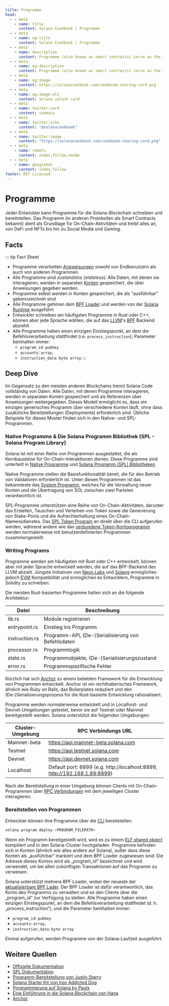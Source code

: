 ```yaml
---
title: Programme
head:
  - - meta
    - name: title
      content: Solana Cookbook | Programme
  - - meta
    - name: og:title
      content: Solana Cookbook | Programme
  - - meta
    - name: description
      content: Programme (also known as smart contracts) serve as the foundation for on-chain activity. Learn about Programme and more Core Concepts at The Solana cookbook.
  - - meta
    - name: og:description
      content: Programme (also known as smart contracts) serve as the foundation for on-chain activity. Learn about Programme and more Core Concepts at The Solana cookbook.
  - - meta
    - name: og:image
      content: https://solanacookbook.com/cookbook-sharing-card.png
  - - meta
    - name: og:image:alt
      content: Solana splash card
  - - meta
    - name: twitter:card
      content: summary
  - - meta
    - name: twitter:site
      content: "@solanacookbook"
  - - meta
    - name: twitter:image
      content: "https://solanacookbook.com/cookbook-sharing-card.png"
  - - meta
    - name: robots
      content: index,follow,noodp
  - - meta
    - name: googlebot
      content: index,follow
footer: MIT Licensed
---
```


# Programme

Jeder Entwickler kann Programme für die Solana-Blockchain schreiben und bereitstellen. Das Programm (in anderen Protokollen als Smart Contracts bekannt) dient als Grundlage für On-Chain-Aktivitäten und treibt alles an, von DeFi und NFTs bis hin zu Social Media und Gaming.

## Facts

::: tip Fact Sheet

- Programme verarbeiten [Aneweisungen](./transactions) sowohl von Endbenutzern als auch von anderen Programmen
- Alle Programme sind *zustandslos* (*stateless*): Alle Daten, mit denen sie interagieren, werden in separaten [Konten](./accounts.md) gespeichert, die über Anweisungen gegeben werden.
- Programme selbst werden in Konten gespeichert, die als "ausführbar" gekennzeichnet sind
- Alle Programme gehören dem [BPF Loader](https://docs.solana.com/developing/runtime-facilities/programs#bpf-loader) und werden von der [Solana Runtime](https://docs.solana.com/developing/programming-model/runtime) ausgeführt
- Entwickler schreiben am häufigsten Programme in Rust oder C++, können aber jede Sprache wählen, die auf das [LLVM](https://llvm.org/)'s [BPF](https://en.wikipedia.org/wiki/Berkeley_Packet_Filter) Backend abziehlt
- Alle Programme haben einen einzigen Einstiegspunkt, an dem die Befehlsverarbeitung stattfindet (i.e. `process_instruction`); Parameter beinhalten immer:
    - `program_id`: `pubkey`
    - `accounts`: `array`, 
    - `instruction_data`: `byte array`
:::

## Deep Dive

Im Gegensatz zu den meisten anderen Blockchains trennt Solana Code vollständig von Daten. Alle Daten, mit denen Programme interagieren, werden in separaten Konten gespeichert und als Referenzen über Anweisungen weitergegeben. Dieses Modell ermöglicht es, dass ein einziges generisches Programm über verschiedene Konten läuft, ohne dass zusätzliche Bereitstellungen (Deployments) erforderlich sind. Übliche Beispiele für dieses Muster finden sich in den Native- und SPL-Programmen.

### Native Programme & Die Solana Programm Bibliothek (SPL - Solana Program Library)

Solana ist mit einer Reihe von Programmen ausgestattet, die als Kernbausteine ​​für On-Chain-Interaktionen dienen. Diese Programme sind unterteilt in [Native Programme](https://docs.solana.com/developing/runtime-facilities/programs#bpf-loader)
und [Solana Programm (SPL) Bibliotheken](https://spl.solana.com/).

Native Programme stellen die Basisfunktionalität bereit, die für den Betrieb von Validatoren erforderlich ist. Unter diesen Programmen ist das bekannteste das [System Programm](https://docs.solana.com/developing/runtime-facilities/programs#system-program),
welches für die Verwaltung neuer Konten und die Übertragung von SOL zwischen zwei Parteien verantwortlich ist.

SPL-Programme unterstützen eine Reihe von On-Chain-Aktivitäten, darunter das Erstellen, Tauschen und Verleihen von Token sowie die Generierung von Stake-Pools und die Aufrechterhaltung eines On-Chain-Namensdienstes.
Das [SPL Token Program](https://spl.solana.com/token) an direkt über die CLI aufgerufen werden, während andere wie das [verbundene Token-Kontoprogramm](https://spl.solana.com/associated-token-account) werden normalerweise mit benutzerdefinierten Programmen zusammengestellt.

### Writing Programs

Programme werden am häufigsten mit Rust oder C++ entwickelt, können aber mit jeder Sprache entwickelt werden, die auf das BPF-Backend des LLVM abzielt. Jüngste Initiativen von [Neon Labs](https://neon-labs.org/) und [Solang](https://solang.readthedocs.io/en/latest/) ermöglichen jedoch [EVM](https://ethereum.org/en/developers/docs/evm/) Kompatibilität und ermöglichen es Entwicklern, Programme in Solidity zu schreiben.

Die meisten Rust-basierten Programme halten sich an die folgende Architektur:

| Datei          | Beschreibung                                        |
|----------------|-----------------------------------------------------|
| lib.rs         | Module registrieren                                 |
| entrypoint.rs  | Einstieg ins Programm                               |
| instruction.rs | Programm-API, (De-)Serialisierung von Befehlsdaten  |
| processor.rs   | Programmlogik                                       |
| state.rs       | Programmobjekte, (De-)Serialisierungszustand        |
| error.rs       | Programmspezifische Fehler                          |

Kürzlich hat sich  [Anchor](https://github.com/coral-xyz/anchor) zu einem beliebten Framework für die Entwicklung von Programmen entwickelt.
Anchor ist ein rechthaberisches Framework, ähnlich wie Ruby on Rails, das Boilerplates reduziert und den (De-)Serialisierungsprozess für die Rust-basierte Entwicklung rationalisiert.

Programme werden normalerweise entwickelt und in Localhost- und Devnet-Umgebungen getestet, bevor sie auf Testnet oder Mainnet bereitgestellt werden. Solana unterstützt die folgenden Umgebungen:

| Cluster-Umgebung     | RPC Verbindungs URL                                                       |
|----------------------|---------------------------------------------------------------------------|
| Mainnet-beta         | https://api.mainnet-beta.solana.com                                       |
| Testnet              | https://api.testnet.solana.com                                            |
| Devnet               | https://api.devnet.solana.com                                             |
| Localhost            | Default port: 8899 (e.g. http://localhost:8899, http://192.168.1.88:8899) |

Nach der Bereitstellung in einer Umgebung können Clients mit On-Chain-Programmen über  [RPC Verbindungen](https://docs.solana.com/developing/clients/jsonrpc-api) mit dem jeweiligen Cluster interagieren.

### Bereitstellen von Programmen

Entwickler können ihre Programme über die [CLI](https://docs.solana.com/cli/deploy-a-program) bereitstellen:

```bash
solana program deploy <PROGRAM_FILEPATH>
```

Wenn ein Programm bereitgestellt wird, wird es zu einem [ELF shared object](https://en.wikipedia.org/wiki/Executable_and_Linkable_Format) kompiliert und in den Solana-Cluster hochgeladen. Programme befinden sich in Konten (ähnlich wie alles andere auf Solana), außer dass diese Konten als „ausführbar“ markiert und dem BPF Loader zugewiesen sind. Die Adresse dieses Kontos wird als „program_id“ bezeichnet und wird verwendet, um bei allen zukünftigen Transaktionen auf das Programm zu verweisen.

Solana unterstützt mehrere BPF Loader, wobei der neueste der [aktualisierbare BPF Lader](https://explorer.solana.com/address/BPFLoaderUpgradeab1e11111111111111111111111).
Der BPF Loader ist dafür verantwortlich, das Konto des Programms zu verwalten und es den Clients über die „program_id“ zur Verfügung zu stellen.
Alle Programme haben einen einzigen Einstiegspunkt, an dem die Befehlsverarbeitung stattfindet (d. h. „process_instruction“), und die Parameter beinhalten immer:

- `program_id`: `pubkey`
- `accounts`: `array`,
- `instruction_data`: `byte array`

Einmal aufgerufen, werden Programme von der Solana-Laufzeit ausgeführt.

## Weitere Quellen

- [Offizielle Dokumentation](https://docs.solana.com/developing/on-chain-programs/overview)
- [SPL Dokumentation](https://spl.solana.com/)
- [Programm-Bereitstellung von Justin Starry](https://jstarry.notion.site/Program-deploys-29780c48794c47308d5f138074dd9838)
- [Solana Starter Kit von Iron Addicted Dog](https://book.solmeet.dev/notes/solana-starter-kit)
- [Programmierung auf Solana by Paulx](https://paulx.dev/blog/2021/01/14/programming-on-solana-an-introduction/)
- [Eine Einführung in die Solana Blockchain von Hana](https://2501babe.github.io/posts/solana101.html)
- [Anchor](https://github.com/coral-xyz/anchor)
